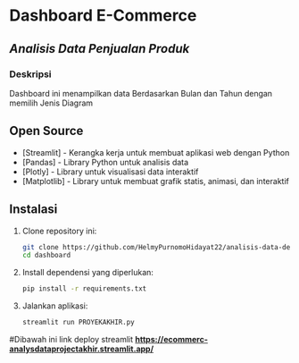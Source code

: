 # Dashboard E-Commerce
## _Analisis Data Penjualan Produk_

### Deskripsi
Dashboard ini menampilkan  data  Berdasarkan Bulan dan Tahun dengan memilih  Jenis Diagram

## Open Source

- [Streamlit] - Kerangka kerja untuk membuat aplikasi web dengan Python
- [Pandas] - Library Python untuk analisis data
- [Plotly] - Library untuk visualisasi data interaktif
- [Matplotlib] - Library untuk membuat grafik statis, animasi, dan interaktif

## Instalasi

1. Clone repository ini:

    ```sh
    git clone https://github.com/HelmyPurnomoHidayat22/analisis-data-dengan-python.git
    cd dashboard
    ```

2. Install dependensi yang diperlukan:

    ```sh
    pip install -r requirements.txt
    ```

3. Jalankan aplikasi:

    ```sh
    streamlit run PROYEKAKHIR.py
    ```

#Dibawah ini link deploy streamlit
**https://ecommerc-analysdataprojectakhir.streamlit.app/**
